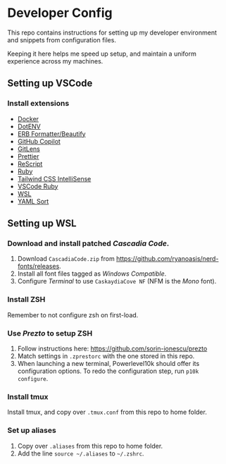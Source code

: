 # Developer Config

This repo contains instructions for setting up my developer environment and snippets from configuration files.

Keeping it here helps me speed up setup, and maintain a uniform experience across my machines.

## Setting up VSCode

### Install extensions

- [Docker](vscode:extension/ms-azuretools.vscode-docker)
- [DotENV](vscode:extension/mikestead.dotenv)
- [ERB Formatter/Beautify](vscode:extension/aliariff.vscode-erb-beautify)
- [GitHub Copilot](vscode:extension/GitHub.copilot)
- [GitLens](vscode:extension/eamodio.gitlens)
- [Prettier](vscode:extension/esbenp.prettier-vscode)
- [ReScript](vscode:extension/chenglou92.rescript-vscode)
- [Ruby](vscode:extension/rebornix.Ruby)
- [Tailwind CSS IntelliSense](vscode:extension/bradlc.vscode-tailwindcss)
- [VSCode Ruby](vscode:extension/wingrunr21.vscode-ruby)
- [WSL](vscode:extension/ms-vscode-remote.remote-wsl)
- [YAML Sort](vscode:extension/PascalReitermann93.vscode-yaml-sort)

## Setting up WSL

### Download and install patched _Cascadia Code_.

1. Download `CascadiaCode.zip` from https://github.com/ryanoasis/nerd-fonts/releases.
2. Install all font files tagged as _Windows Compatible_.
3. Configure _Terminal_ to use `CaskaydiaCove NF` (NFM is the _Mono_ font).

### Install ZSH

Remember to not configure zsh on first-load.

### Use _Prezto_ to setup ZSH

1. Follow instructions here: https://github.com/sorin-ionescu/prezto
2. Match settings in `.zprestorc` with the one stored in this repo.
3. When launching a new terminal, Powerlevel10k should offer its configuration options. To redo the configuration step, run `p10k configure`.

### Install tmux

Install tmux, and copy over `.tmux.conf` from this repo to home folder.

### Set up aliases

1. Copy over `.aliases` from this repo to home folder.
2. Add the line `source ~/.aliases` to `~/.zshrc`.
